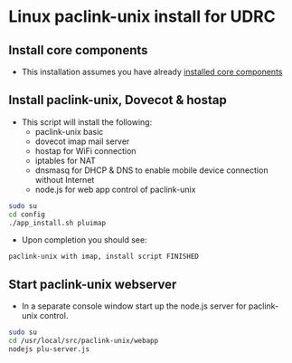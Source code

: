# Linux paclink-unix install for UDRC

## Install core components

* This installation assumes you have already [installed core components](CORE_INSTALL.md)


## Install paclink-unix, Dovecot & hostap

* This script will install the following:
  * paclink-unix basic
  * dovecot imap mail server
  * hostap for WiFi connection
  * iptables for NAT
  * dnsmasq for DHCP & DNS to enable mobile device connection without
  Internet
  * node.js for web app control of paclink-unix

```bash
sudo su
cd config
./app_install.sh pluimap
```
* Upon completion you should see:

```
paclink-unix with imap, install script FINISHED
```

## Start paclink-unix webserver

* In a separate console window start up the node.js server for
paclink-unix control.

```bash
sudo su
cd /usr/local/src/paclink-unix/webapp
nodejs plu-server.js
````
